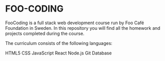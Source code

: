 # FOO-CODING
FooCoding is a full stack web development course run by Foo Café Foundation in Sweden. In this repository you will find all the homework and projects completed during the course.

The curriculum consists of the following languages:

HTML5
CSS
JavaScript
React
Node.js
Git
Database
